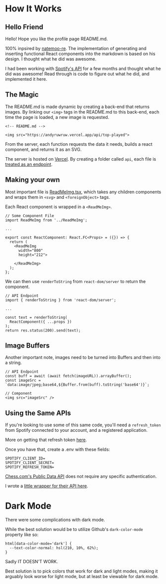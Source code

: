 # How It Works

## Hello Friend

Hello! Hope you like the profile page README.md.

100% inpsired by [natemoo-re](https://github.com/natemoo-re). The implementation of generating and inserting functional React components into the markdown is based on his design. I thought what he did was awesome.

I had been working with [Spotify's API](https://developer.spotify.com/documentation/web-api/) for a few months and thought what he did was awesome! Read through is code to figure out what he did, and implemented it here.

## The Magic

The README.md is made dynamic by creating a back-end that returns images. By linking our `<img>` tags in the README.md to this back-end, each time the page is loaded, a new image is requested.

```
<!-- README.md -->

<img src="https://andyruwruw.vercel.app/api/top-played">
```

From the server, each function requests the data it needs, builds a react component, and returns it as an SVG.

The server is hosted on [Vercel](https://vercel.com/). By creating a folder called `api`, each file is [treated as an endpoint](https://vercel.com/docs/serverless-functions/introduction).

## Making your own

Most important file is [ReadMeImg.tsx](https://github.com/andyruwruw/andyruwruw/blob/master/components/ReadMeImg.tsx), which takes any children components and wraps them in `<svg>` and `<foreignObject>` tags. 

Each React component is wrapped in a `<ReadMeImg>`.
```
// Some Component File
import ReadMeImg from '../ReadMeImg';

...

export const ReactComponent: React.FC<Props> = ({}) => {
  return (
    <ReadMeImg
      width="800"
      height="212">
      
    </ReadMeImg>
  );
};
```

We can then use `renderToString` from `react-dom/server` to return the component.

```
// API Endpoint
import { renderToString } from 'react-dom/server';

...

const text = renderToString(
  ReactComponent({ ...props })
);
return res.status(200).send(text);
```

## Image Buffers

Another important note, images need to be turned into Buffers and then into a string.
```
// API Endpoint
const buff = await (await fetch(imageURL)).arrayBuffer();
const imageSrc = `data:image/jpeg;base64,${Buffer.from(buff).toString('base64')}`;

// Component
<img src="imageSrc" />
```

## Using the Same APIs

If you're looking to use some of this same code, you'll need a `refresh_token` from Spotify connected to your account, and a registered application.

More on getting that refresh token [here](https://developer.spotify.com/documentation/general/guides/authorization-guide/).

Once you have that, create a .env with these fields:

```
SPOTIFY_CLIENT_ID=
SPOTIFY_CLIENT_SECRET=
SPOTIFY_REFRESH_TOKEN=
```

[Chess.com's Public Data API](https://www.chess.com/news/view/published-data-api) does not require any specific authentication.

I wrote a [little wrapper for their API here](https://www.npmjs.com/package/chess-web-api).

# Dark Mode

There were some complications with dark mode.

While the best solution would be to utilize Github's `dark-color-mode` property like so:
```
html[data-color-mode='dark'] {
  --text-color-normal: hsl(210, 10%, 62%);
}
```
Sadly IT DOESN'T WORK.

Best solution is to pick colors that work for dark and light modes, making it arguably look worse for light mode, but at least be viewable for dark mode.
